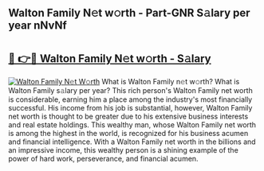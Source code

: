 ## Walton Family N𝚎t w𝚘rth - Part-GNR S𝚊lary per year nNvNf

# <h2><a href="http://gc2twz.nevu.top/?p=Walton+Family">🔗 👉🔴 Walton Family N𝚎t w𝚘rth - S𝚊lary</a></h2>

[![Walton Family N𝚎t W𝚘rth](https://i.imgur.com/Oavwk0R.jpeg)](http://gc2twz.nevu.top/?p=Walton+Family)
What is Walton Family n𝚎t w𝚘rth? What is Walton Family s𝚊lary per year?
This rich person's Walton Family net worth is considerable, earning him a place among the industry's most financially successful. His income from his job is substantial, however, Walton Family net worth is thought to be greater due to his extensive business interests and real estate holdings. This wealthy man, whose Walton Family net worth is among the highest in the world, is recognized for his business acumen and financial intelligence. With a Walton Family net worth in the billions and an impressive income, this wealthy person is a shining example of the power of hard work, perseverance, and financial acumen.
